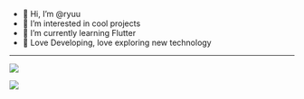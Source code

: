 - 👋 Hi, I’m @ryuu
- 👀 I’m interested in cool projects
- 🌱 I’m currently learning Flutter
- 💞️ Love Developing, love exploring new technology

---

<a href="https://github.com/anuraghazra/github-readme-stats"> <img src="https://github-readme-stats.vercel.app/api?username=ryuunosuke-akasaka&show_icons=true&theme=gruvbox"/></a>

<a href="https://github.com/anuraghazra/github-readme-stats"> <img src="https://github-readme-stats.vercel.app/api/top-langs/?username=ryuunosuke-akasaka" /></a>


<!---
ryuunosuke-akasaka/ryuunosuke-akasaka is a ✨ special ✨ repository because its `README.md` (this file) appears on your GitHub profile.
You can click the Preview link to take a look at your changes.
--->
